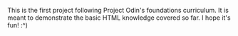 This is the first project following Project Odin's foundations curriculum.
It is meant to demonstrate the basic HTML knowledge covered so far.
I hope it's fun! :^)